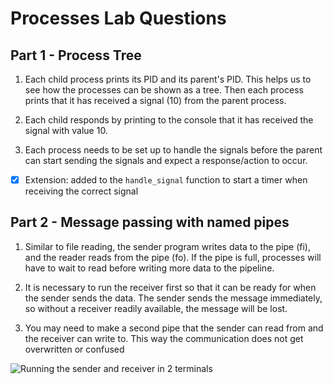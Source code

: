 # Processes Lab Questions

## Part 1 - Process Tree

1. Each child process prints its PID and its parent's PID. This helps us to see how the processes can be shown as a tree. Then each process prints that it has received a signal (10) from the parent process.

2. Each child responds by printing to the console that it has received the signal with value 10.

3. Each process needs to be set up to handle the signals before the parent can start sending the signals and expect a response/action to occur.

- [x] Extension: added to the `handle_signal` function to start a timer when receiving the correct signal

## Part 2 - Message passing with named pipes

1. Similar to file reading, the sender program writes data to the pipe (fi), and the reader reads from the pipe (fo). If the pipe is full, processes will have to wait to read before writing more data to the pipeline.

2. It is necessary to run the receiver first so that it can be ready for when the sender sends the data. The sender sends the message immediately, so without a receiver readily available, the message will be lost.

3. You may need to make a second pipe that the sender can read from and the receiver can write to. This way the communication does not get overwritten or confused

![Running the sender and receiver in 2 terminals]()

